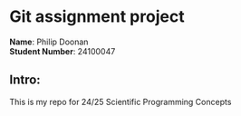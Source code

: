 # Git assignment project

__Name__: Philip Doonan  
__Student Number__: 24100047  

## Intro:
This is my repo for 24/25 Scientific Programming Concepts 
